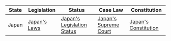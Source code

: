 | State | Legislation                                                    | Status                                                   | Case Law                                                  | Constitution                                              |
|-------|----------------------------------------------------------------|-----------------------------------------------------------|-----------------------------------------------------------|------------------------------------------------------------|
| Japan | [Japan's Laws](https://www.japaneselawtranslation.go.jp/)     | [Japan's Legislation Status](https://www.ndl.go.jp/en/index.html)    | [Japan's Supreme Court](https://www.courts.go.jp/english/) | [Japan's Constitution](https://japan.kantei.go.jp/constitution_and_government_of_japan/constitution_e.html) |